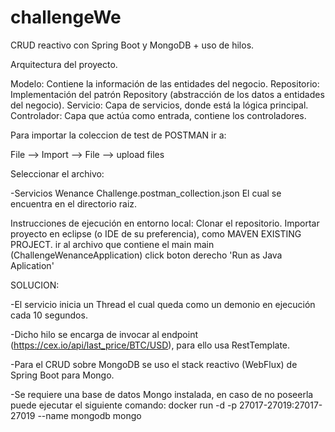 # challengeWe

CRUD reactivo con Spring Boot y MongoDB + uso de hilos.

Arquitectura del proyecto.

Modelo: Contiene la información de las entidades del negocio.
Repositorio: Implementación del patrón Repository (abstracción de los datos a entidades del negocio).
Servicio: Capa de servicios, donde está la lógica principal.
Controlador: Capa que actúa como entrada, contiene los controladores.




Para importar la coleccion de test de POSTMAN ir a:

File --> Import --> File --> upload files

Seleccionar el archivo:

-Servicios Wenance Challenge.postman_collection.json
El cual se encuentra en el directorio raiz.

Instrucciones de ejecución en entorno local:
Clonar el repositorio.
Importar proyecto en eclipse (o IDE de su preferencia), como MAVEN EXISTING PROJECT.
ir al archivo que contiene el main main (ChallengeWenanceApplication)
click boton derecho 'Run as Java Aplication'

SOLUCION:

-El servicio inicia un Thread el cual queda como un demonio en ejecución cada 10 segundos.

-Dicho hilo se encarga de invocar al endpoint (https://cex.io/api/last_price/BTC/USD), para ello usa RestTemplate.

-Para el CRUD sobre MongoDB se uso el stack reactivo (WebFlux) de Spring Boot para Mongo.

-Se requiere una base de datos Mongo instalada, en caso de no poseerla puede ejecutar el siguiente comando:
 docker run -d -p 27017-27019:27017-27019 --name mongodb mongo



